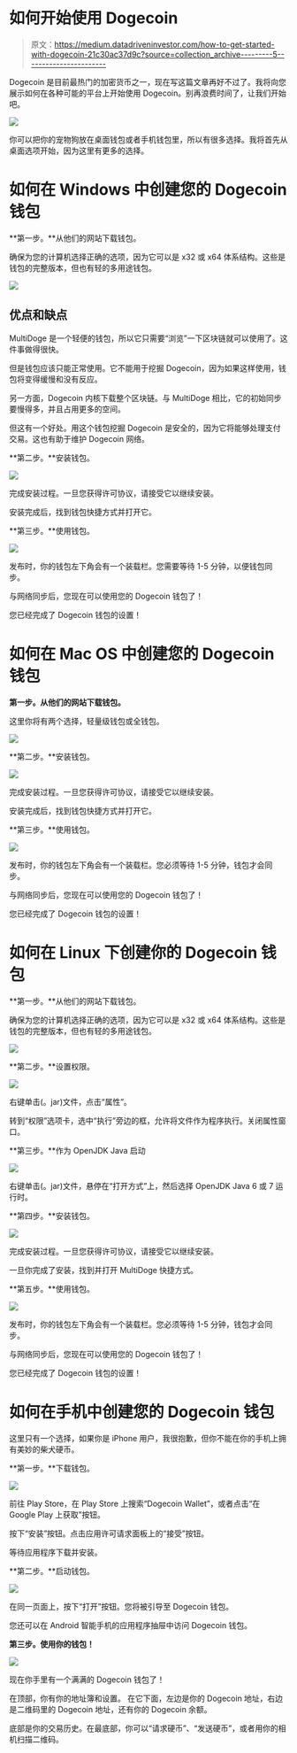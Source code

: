 # 如何开始使用 Dogecoin

> 原文：<https://medium.datadriveninvestor.com/how-to-get-started-with-dogecoin-21c30ac37d9c?source=collection_archive---------5----------------------->

Dogecoin 是目前最热门的加密货币之一，现在写这篇文章再好不过了。我将向您展示如何在各种可能的平台上开始使用 Dogecoin。别再浪费时间了，让我们开始吧。

![](img/2f698d6398b682e3da68eccc7408e4c5.png)

你可以把你的宠物狗放在桌面钱包或者手机钱包里，所以有很多选择。我将首先从桌面选项开始，因为这里有更多的选择。

# 如何在 Windows 中创建您的 Dogecoin 钱包

**第一步。**从他们的网站下载钱包。

确保为您的计算机选择正确的选项，因为它可以是 x32 或 x64 体系结构。这些是钱包的完整版本，但也有轻的多用途钱包。

![](img/e4d1c111ea50d5edb9d87839e5662d8e.png)

## 优点和缺点

MultiDoge 是一个轻便的钱包，所以它只需要“浏览”一下区块链就可以使用了。这件事做得很快。

但是钱包应该只能正常使用。它不能用于挖掘 Dogecoin，因为如果这样使用，钱包将变得缓慢和没有反应。

另一方面，Dogecoin 内核下载整个区块链。与 MultiDoge 相比，它的初始同步要慢得多，并且占用更多的空间。

但这有一个好处。用这个钱包挖掘 Dogecoin 是安全的，因为它将能够处理支付交易。这也有助于维护 Dogecoin 网络。

**第二步。**安装钱包。

![](img/a3f11e7aa6684ede1d1f97123e9d058f.png)

完成安装过程。一旦您获得许可协议，请接受它以继续安装。

安装完成后，找到钱包快捷方式并打开它。

**第三步。**使用钱包。

![](img/75878499bedaacde3f0810c0553eb341.png)

发布时，你的钱包左下角会有一个装载栏。您需要等待 1-5 分钟，以便钱包同步。

与网络同步后，您现在可以使用您的 Dogecoin 钱包了！

您已经完成了 Dogecoin 钱包的设置！

# 如何在 Mac OS 中创建您的 Dogecoin 钱包

**第一步。从他们的网站下载钱包。**

这里你将有两个选择，轻量级钱包或全钱包。

![](img/cf3874162ad1584e44c16a58a30fb8ec.png)

**第二步。**安装钱包。

![](img/5e97ffdf6bf30b86afff9b58f77c3412.png)

完成安装过程。一旦您获得许可协议，请接受它以继续安装。

安装完成后，找到钱包快捷方式并打开它。

**第三步。**使用钱包。

![](img/1260f9445c113ee910b5629f2c065f6e.png)

发布时，你的钱包左下角会有一个装载栏。您必须等待 1-5 分钟，钱包才会同步。

与网络同步后，您现在可以使用您的 Dogecoin 钱包了！

您已经完成了 Dogecoin 钱包的设置！

# 如何在 Linux 下创建你的 Dogecoin 钱包

**第一步。**从他们的网站下载钱包。

确保为您的计算机选择正确的选项，因为它可以是 x32 或 x64 体系结构。这些是钱包的完整版本，但也有轻的多用途钱包。

![](img/2cd028bf1fda4ac0d206c45f9d980b7c.png)

**第二步。**设置权限。

![](img/699ae096303d0e88d16c70d304d04b40.png)

右键单击(。jar)文件，点击“属性”。

转到“权限”选项卡，选中“执行”旁边的框，允许将文件作为程序执行。关闭属性窗口。

**第三步。**作为 OpenJDK Java 启动

![](img/a2e52432af7fa32197a186f6c27da829.png)

右键单击(。jar)文件，悬停在“打开方式”上，然后选择 OpenJDK Java 6 或 7 运行时。

**第四步。**安装钱包。

![](img/859e0149aee470c6a62853d513108a0d.png)

完成安装过程。一旦您获得许可协议，请接受它以继续安装。

一旦你完成了安装，找到并打开 MultiDoge 快捷方式。

**第五步。**使用钱包。

![](img/4da1e182a18170ad56b17508853f18b6.png)

发布时，你的钱包左下角会有一个装载栏。您必须等待 1-5 分钟，钱包才会同步。

与网络同步后，您现在可以使用您的 Dogecoin 钱包了！

您已经完成了 Dogecoin 钱包的设置！

# 如何在手机中创建您的 Dogecoin 钱包

这里只有一个选择，如果你是 iPhone 用户，我很抱歉，但你不能在你的手机上拥有美妙的柴犬硬币。

**第一步。**下载钱包。

![](img/dd224b0a86026efdb0a6fce112d6cea2.png)

前往 Play Store，在 Play Store 上搜索“Dogecoin Wallet”，或者点击“在 Google Play 上获取”按钮。

按下“安装”按钮。点击应用许可请求面板上的“接受”按钮。

等待应用程序下载并安装。

**第二步。**启动钱包。

![](img/8eb2d12108373d80a064f88c007e9b0c.png)

在同一页面上，按下“打开”按钮。您将被引导至 Dogecoin 钱包。

您还可以在 Android 智能手机的应用程序抽屉中访问 Dogecoin 钱包。

**第三步。使用你的钱包！**

![](img/8bb7d16ff9e9910248599bc9a3994896.png)

现在你手里有一个满满的 Dogecoin 钱包了！

在顶部，你有你的地址簿和设置。
在它下面，左边是你的 Dogecoin 地址，右边是二维码里的 Dogecoin 地址，还有你的 Dogecoin 余额。

底部是你的交易历史。在最底部，你可以“请求硬币”、“发送硬币”，或者用你的相机扫描二维码。